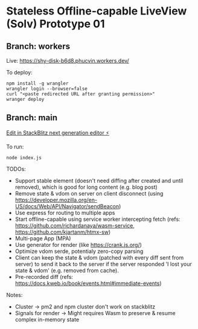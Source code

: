 # Stateless Offline-capable LiveView (Solv) Prototype 01

## Branch: workers

Live: https://shy-disk-b6d8.phucvin.workers.dev/

To deploy:
```
npm install -g wrangler
wrangler login --browser=false
curl "<paste redirected URL after granting permission>"
wranger deploy
```


## Branch: main

[Edit in StackBlitz next generation editor ⚡️](https://stackblitz.com/~/github.com/phucvin/solv-01)

To run:
```
node index.js
```

TODOs:
- Support stable element (doesn't need diffing after created and until removed), which is good for long content (e.g. blog post)
- Remove state & vdom on server on client disconnect (using https://developer.mozilla.org/en-US/docs/Web/API/Navigator/sendBeacon)
- Use express for routing to multiple apps
- Start offline-capable using service worker intercepting fetch (refs: https://github.com/richardanaya/wasm-service, https://github.com/kjartanm/htmx-sw)
- Multi-page App (MPA)
- Use generator for render (like https://crank.js.org/)
- Optimize vdom serde, potentialy zero-copy parsing
- Client can keep the state & vdom (patched with every diff sent from server) to send it back to the server if the server responded 'I lost your state & vdom' (e.g. removed from cache).
- Pre-recorded diff (refs: https://docs.kweb.io/book/events.html#immediate-events)

Notes:
- Cluster -> pm2 and npm cluster don't work on stackblitz
- Signals for render -> Might requires Wasm to preserve & resume complex in-memory state

